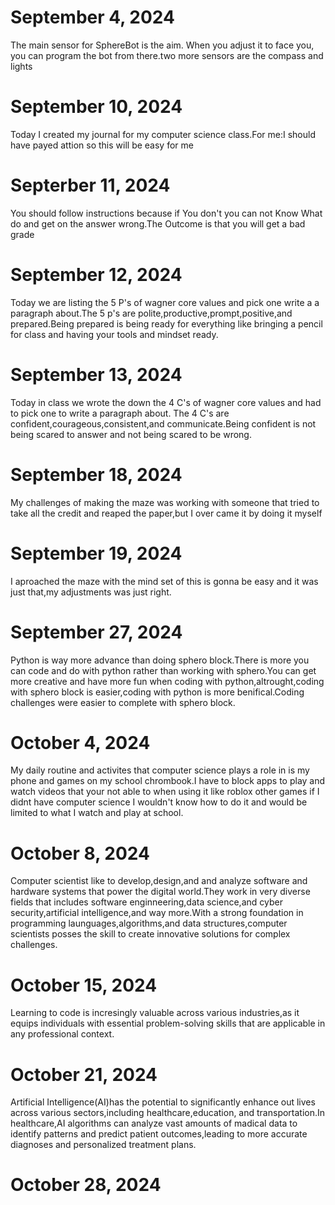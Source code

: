 # September 4, 2024
The main sensor for SphereBot is the aim. When you adjust it to face you, you can program the bot from there.two more sensors are the compass and lights
# September 10, 2024
Today I created my journal for my computer science class.For me:I should have payed attion so this will be easy for me
# Septerber 11, 2024
You should follow instructions because if You don't you can not Know What do and get on the answer wrong.The Outcome is that you will get a bad grade
# September 12, 2024
Today we are listing the 5 P's of wagner core values and pick one write a a paragraph about.The 5 p's are polite,productive,prompt,positive,and prepared.Being prepared is being ready for everything like bringing a pencil for class and having your tools and mindset ready.
# September 13, 2024
Today in class we wrote the down the 4 C's of wagner core values and had to pick one to write a paragraph about. The 4 C's are confident,courageous,consistent,and communicate.Being confident is not being scared to answer and not being scared to be wrong.
# September 18, 2024
My challenges of making the maze was working with someone that tried to take all the credit and reaped the paper,but I over came it by doing it myself
# September 19, 2024
I aproached the maze with the mind set of this is gonna be easy and it was just that,my adjustments was just right.
# September 27, 2024
Python is way more advance than doing sphero block.There is more you can code and do with python rather than working with sphero.You can get more creative and have more fun when coding with python,altrought,coding with sphero block is easier,coding with python is more benifical.Coding challenges were easier to complete with sphero block.
# October 4, 2024
My daily routine and activites that computer science plays a role in is my phone and games on my school chrombook.I have to  block apps to play and watch videos that your not able to when using it like roblox other games if I didnt have computer science I wouldn't know how to do it and would be limited to what I watch and play at school.
# October 8, 2024
Computer scientist like to develop,design,and and analyze software and hardware systems that power the digital world.They work in very diverse fields that includes software enginneering,data science,and cyber security,artificial intelligence,and way more.With a strong foundation in programming launguages,algorithms,and data structures,computer scientists posses the skill to create innovative solutions for complex challenges.
# October 15, 2024
Learning to code is incresingly valuable across various industries,as it equips individuals with essential problem-solving skills that are applicable in any professional context.
# October 21, 2024
Artificial Intelligence(AI)has the potential to significantly enhance out lives across various sectors,including healthcare,education, and transportation.In healthcare,AI algorithms can analyze vast amounts of madical data to identify patterns and predict patient outcomes,leading to more accurate diagnoses and personalized treatment plans.
# October 28, 2024
